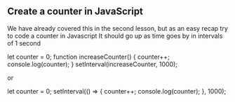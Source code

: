 ## Create a counter in JavaScript

We have already covered this in the second lesson, but as an easy recap try to code a counter in Javascript
It should go up as time goes by in intervals of 1 second


let counter = 0;
function increaseCounter() {
  counter++;
  console.log(counter);
}
setInterval(increaseCounter, 1000);

or

let counter = 0;
setInterval(() => {
  counter++;
  console.log(counter);
}, 1000);
